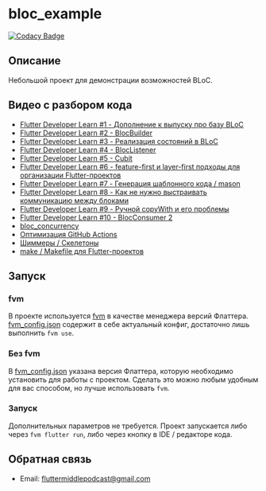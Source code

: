 # bloc_example

[![Codacy Badge](https://app.codacy.com/project/badge/Grade/c2980a7a10754a23bb6cae75dc767991)](https://app.codacy.com/gh/fluttermiddlepodcast/bloc_example/dashboard?utm_source=gh&utm_medium=referral&utm_content=&utm_campaign=Badge_grade)

## Описание

Небольшой проект для демонстрации возможностей BLoC.

## Видео с разбором кода

- [Flutter Developer Learn #1 - Дополнение к выпуску про базу BLoC](https://youtu.be/GO1AWSdlCEI)
- [Flutter Developer Learn #2 - BlocBuilder](https://youtu.be/98iF13KKdss)
- [Flutter Developer Learn #3 - Реализация состояний в BLoC](https://youtu.be/YBLzMV9dVmI)
- [Flutter Developer Learn #4 - BlocListener](https://youtu.be/3rMMqciUd4Y)
- [Flutter Developer Learn #5 - Cubit](https://youtu.be/CuaeQJBcBYA)
- [Flutter Developer Learn #6 - feature-first и layer-first подходы для организации Flutter-проектов](https://youtu.be/WTnIakTAU3I)
- [Flutter Developer Learn #7 - Генерация шаблонного кода / mason](https://youtu.be/yVxDoe88foU)
- [Flutter Developer Learn #8 - Как не нужно выстраивать коммуникацию между блоками](https://youtu.be/tLquqILV_j4)
- [Flutter Developer Learn #9 - Ручной copyWith и его проблемы](https://youtu.be/Kurlder2WdE)
- [Flutter Developer Learn #10 - BlocConsumer 2](https://youtu.be/WKjpXTSwQuU)
- [bloc_concurrency](https://youtu.be/tPSqLA7i-3U)
- [Оптимизация GitHub Actions](https://youtu.be/NxY6mGaIzKY)
- [Шиммеры / Скелетоны](https://youtu.be/L-Jgfsl1lmM)
- [make / Makefile для Flutter-проектов](https://youtu.be/CMj70A5k17E)

## Запуск

### fvm

В проекте используется [fvm](https://fvm.app/) в качестве менеджера версий Флаттера.
[fvm_config.json](./.fvm/fvm_config.json) содержит в себе актуальный конфиг, достаточно лишь выполнить `fvm use`.

### Без fvm

В [fvm_config.json](./.fvm/fvm_config.json) указана версия Флаттера, которую необходимо установить для работы с
проектом. Сделать это можно любым удобным для вас способом, но лучше использовать `fvm`.

### Запуск

Дополнительных параметров не требуется. Проект запускается либо через `fvm flutter run`, либо через кнопку в IDE /
редакторе кода.

## Обратная связь

- Email: fluttermiddlepodcast@gmail.com
